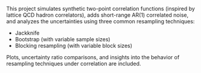 This project simulates synthetic two-point correlation functions (inspired by lattice QCD hadron correlators), adds short-range AR(1) correlated noise, and analyzes the uncertainties using three common resampling techniques:

- Jackknife
- Bootstrap (with variable sample sizes)
- Blocking resampling (with variable block sizes)

Plots, uncertainty ratio comparisons, and insights into the behavior of resampling techniques under correlation are included.
